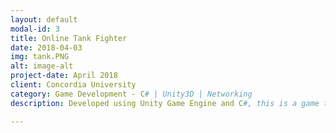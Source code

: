 ```yaml
---
layout: default
modal-id: 3
title: Online Tank Fighter
date: 2018-04-03
img: tank.PNG
alt: image-alt
project-date: April 2018
client: Concordia University
category: Game Development - C# | Unity3D | Networking
description: Developed using Unity Game Engine and C#, this is a game that can be played online where two tanks must battle each other until the other one is destroyed, the map contains destructable walls as well as power ups to assist each player as well as basic AI tanks to attack nearby players.

---
```

